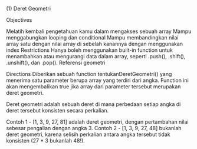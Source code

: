 (1) Deret Geometri

Objectives

Melatih kembali pengetahuan kamu dalam mengakses sebuah array Mampu menggabungkan looping dan conditional Mampu membandingkan nilai array satu dengan nilai array di sebelah kanannya dengan menggunakan index
Restrictions
Hanya boleh menggunakan built-in function untuk menambahkan atau mengurangi data dalam array, seperti .push(), .shift(), .unshift(), dan .pop().
Referensi geometri

Directions
Diberikan sebuah function tentukanDeretGeometri() yang menerima satu parameter berupa array yang terdiri dari angka. Function ini akan mengembalikan true jika array dari parameter tersebut merupakan deret geometri.

Deret geometri adalah sebuah deret di mana perbedaan setiap angka di deret tersebut konsisten secara perkalian.

Contoh 1 - [1, 3, 9, 27, 81] adalah deret geometri, dengan pertambahan nilai sebesar pengalian dengan angka 3. Contoh 2 - [1, 3, 9, 27, 48] bukanlah deret geometri, karena selisih perkalian antara angka tersebut tidak konsisten (27 * 3 bukanlah 48!).